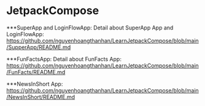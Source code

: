 # JetpackCompose
***SuperApp and LoginFlowApp:
Detail about SuperApp App and LoginFlowApp: https://github.com/nguyenhoangthanhan/LearnJetpackCompose/blob/main/SupperApp/README.md

***FunFactsApp:
Detail about FunFacts App: https://github.com/nguyenhoangthanhan/LearnJetpackCompose/blob/main/FunFacts/README.md

***NewsInShort App:
https://github.com/nguyenhoangthanhan/LearnJetpackCompose/blob/main/NewsInShort/README.md



